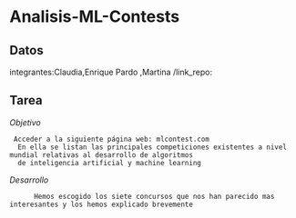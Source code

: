 # Analisis-ML-Contests
## Datos
  integrantes:Claudia,Enrique Pardo ,Martina /link_repo:
  
## Tarea
  <em>Objetivo</em>
  
     Acceder a la siguiente página web: mlcontest.com
      En ella se listan las principales competiciones existentes a nivel mundial relativas al desarrollo de algoritmos 
      de inteligencia artificial y machine learning
       
 <em>Desarrollo</em>
 
          Hemos escogido los siete concursos que nos han parecido mas interesantes y los hemos explicado brevemente
      
